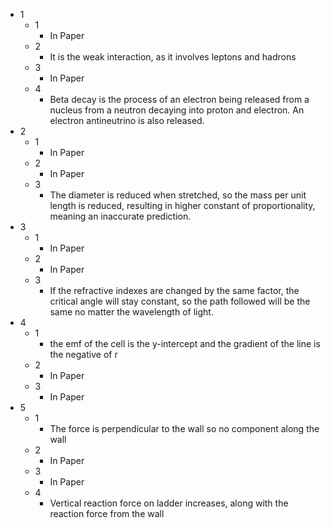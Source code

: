 - 1
	- 1
		- In Paper
	- 2
		- It is the weak interaction, as it involves leptons and hadrons
	- 3
		- In Paper
	- 4
		- Beta decay is the process of an electron being released from a nucleus from a neutron decaying into proton and electron. An electron antineutrino is also released.
- 2
	- 1
		- In Paper
	- 2
		- In Paper
	- 3
		- The diameter is reduced when stretched, so the mass per unit length is reduced, resulting in higher constant of proportionality, meaning an inaccurate prediction.
- 3
	- 1
		- In Paper
	- 2
		- In Paper
	- 3
		- If the refractive indexes are changed by the same factor, the critical angle will stay constant, so the path followed will be the same no matter the wavelength of light.
- 4
	- 1
		- the emf of the cell is the y-intercept and the gradient of the line is the negative of r
	- 2
		- In Paper
	- 3
		- In Paper
- 5
	- 1
		- The force is perpendicular to the wall so no component along the wall
	- 2
		- In Paper
	- 3
		- In Paper
	- 4
		- Vertical reaction force on ladder increases, along with the reaction force from the wall 
